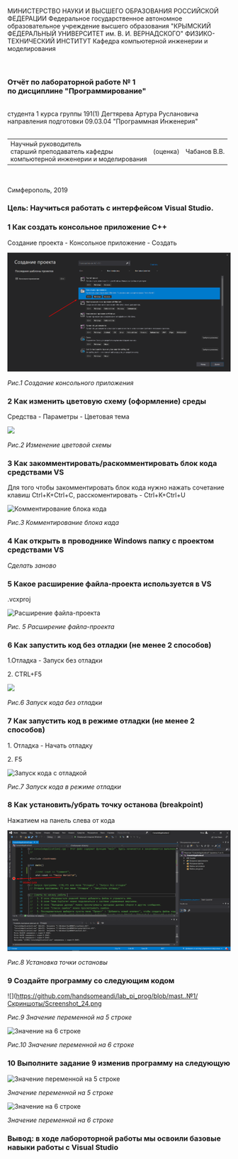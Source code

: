 МИНИСТЕРСТВО НАУКИ И ВЫСШЕГО ОБРАЗОВАНИЯ РОССИЙСКОЙ ФЕДЕРАЦИИ
Федеральное государственное автономное образовательное учреждение высшего образования
"КРЫМСКИЙ ФЕДЕРАЛЬНЫЙ УНИВЕРСИТЕТ им. В. И. ВЕРНАДСКОГО"
ФИЗИКО-ТЕХНИЧЕСКИЙ ИНСТИТУТ
Кафедра компьютерной инженерии и моделирования
<br/><br/>
​
### Отчёт по лабораторной работе № 1<br/> по дисциплине "Программирование"
<br/>
​
студента 1 курса группы 191(1)
Дегтярева Артура Руслановича
направления подготовки 09.03.04 "Программная Инженерия"
<br/>
​
<table>
<tr><td>Научный руководитель<br/> старший преподаватель кафедры<br/> компьютерной инженерии и моделирования</td>
<td>(оценка)</td>
<td>Чабанов В.В.</td>
</tr>
</table>
<br/><br/>
​
Симферополь, 2019

### Цель: Научиться работать с интерфейсом Visual Studio.

### 1 Как создать консольное приложение C++
<p>Создание проекта - Консольное приложение - Создать</p>

![](Скриншоты/Screenshot_2.png)

*Рис.1 Создание консольного приложения*

### 2 Как изменить цветовую схему (оформление) среды
<p>Средства - Параметры - Цветовая тема</p>

![](https://github.com/handsomeandi/lab_pi_prog/blob/mast..№1/Скриншоты/Screenshot_6.png)

*Рис.2 Изменение цветовой схемы*

### 3 Как закомментировать/раскомментировать блок кода средствами VS
<p>Для того чтобы закомментировать блок кода нужно нажать сочетание клавиш Ctrl+K+Ctrl+C, расскоментировать - Ctrl+K+Ctrl+U</p>

![](https://github.com/handsomeandi/lab_pi_prog/blob/mast..№1/Скриншоты/Screenshot_7.png "Комментирование блока кода")

*Рис.3 Комментирование блока када*

### 4 Как открыть в проводнике Windows папку с проектом средствами VS
*Сделать заново*

### 5 Какое расширение файла-проекта используется в VS
<p>.vcxproj</p>

![](https://github.com/handsomeandi/lab_pi_prog/blob/mast..№1/Скриншоты/Screenshot_10.png "Расширение файла-проекта")

*Рис. 5 Расширение файла-проекта*

### 6 Как запустить код без отладки (не менее 2 способов)
<p>1.Отладка - Запуск без отладки</p>
<p>2. CTRL+F5</p>

![](https://github.com/handsomeandi/lab_pi_prog/blob/mast..№1/Скриншоты/Screenshot_12.png)

*Рис.6 Запуск кода без отладки*

### 7 Как запустить код в режиме отладки (не менее 2 способов)
<p>1. Отладка - Начать отладку </p>
<p>2. F5</p>

![](https://github.com/handsomeandi/lab_pi_prog/blob/mast..№1/Скриншоты/Screenshot_15.png "Запуск кода с отладкой")

*Рис.7 Запуск кода в режиме отладки*

### 8 Как установить/убрать точку останова (breakpoint)
<p>Нажатием на панель слева от кода</p>

![](Скриншоты/Screenshot_18.png "Установка точки остановы")

*Рис.8 Установка точки остановы*

### 9 Создайте программу со следующим кодом

![](https://github.com/handsomeandi/lab_pi_prog/blob/mast..№1/Скриншоты/Screenshot_24.png

*Рис.9 Значение переменной на 5 строке*

![](https://github.com/handsomeandi/lab_pi_prog/blob/mast..№1/Скриншоты/Screenshot_25.png "Значение на 6 строке")

*Рис.10 Значение переменной на 6 строке*

### 10 Выполните задание 9 изменив программу на следующую
![](https://github.com/handsomeandi/lab_pi_prog/blob/mast..№1/Скриншоты/Screenshot_27.png "Значение переменной на 5 строке")

*Значение переменной на 5 строке*

![](https://github.com/handsomeandi/lab_pi_prog/blob/mast..№1/Скриншоты/Screenshot_28.png "Значение на 6 строке")

*Значение переменной на 6 строке*

### Вывод: в ходе лабороторной работы мы освоили базовые навыки работы с Visual Studio
